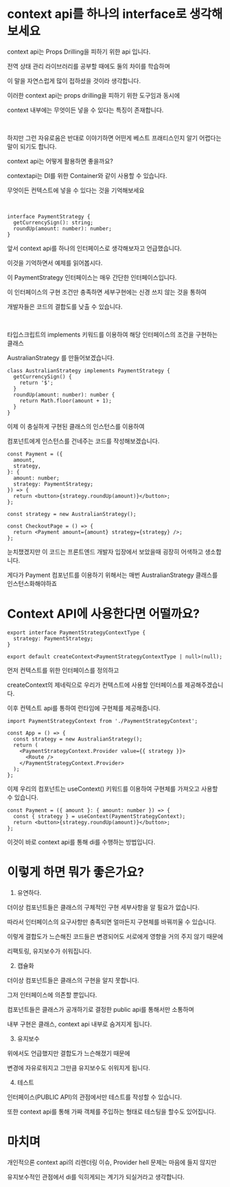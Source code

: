 # context api를 하나의 interface로 생각해보세요

context api는 Props Drilling을 피하기 위한 api 입니다.

전역 상태 관리 라이브러리를 공부할 때에도 둘의 차이를 학습하며

이 말을 자연스럽게 많이 접하셨을 것이라 생각합니다.

이러한 context api는 props drilling을 피하기 위한 도구임과 동시에

context 내부에는 무엇이든 넣을 수 있다는 특징이 존재합니다.

<br/>

하지만 그런 자유로움은 반대로 이야기하면 어떤게 베스트 프래티스인지 알기 어렵다는 말이 되기도 합니다.

context api는 어떻게 활용하면 좋을까요?

contextapi는 DI를 위한 Container와 같이 사용할 수 있습니다.

무엇이든 컨텍스트에 넣을 수 있다는 것을 기억해보세요

<br/>

```tsx
interface PaymentStrategy {
  getCurrencySign(): string;
  roundUp(amount: number): number;
}
```

앞서 context api를 하나의 인터페이스로 생각해보자고 언급했습니다.

이것을 기억하면서 예제를 읽어봅시다.

이 PaymentStrategy 인터페이스는 매우 간단한 인터페이스입니다.

이 인터페이스의 구현 조건만 충족하면 세부구현에는 신경 쓰지 않는 것을 통하여

개발자들은 코드의 결합도를 낮출 수 있습니다.

<br/>

타입스크립트의 implements 키워드를 이용하여 해당 인터페이스의 조건을 구현하는 클래스

AustralianStrategy 를 만들어보겠습니다.

```tsx
class AustralianStrategy implements PaymentStrategy {
  getCurrencySign() {
    return '$';
  }
  roundUp(amount: number): number {
    return Math.floor(amount + 1);
  }
}
```

이제 이 충실하게 구현된 클래스의 인스턴스를 이용하여

컴포넌트에게 인스턴스를 건네주는 코드를 작성해보겠습니다.

```tsx
const Payment = ({
  amount,
  strategy,
}: {
  amount: number;
  strategy: PaymentStrategy;
}) => {
  return <button>{strategy.roundUp(amount)}</button>;
};

const strategy = new AustralianStrategy();

const CheckoutPage = () => {
  return <Payment amount={amount} strategy={strategy} />;
};
```

눈치챘겠지만 이 코드는 프론트엔드 개발자 입장에서 보았을때 굉장히 어색하고 생소합니다.

게다가 Payment 컴포넌트를 이용하기 위해서는 매번 AustralianStrategy 클래스를 인스턴스화해야하죠

# Context API에 사용한다면 어떨까요?

```tsx
export interface PaymentStrategyContextType {
  strategy: PaymentStrategy;
}

export default createContext<PaymentStrategyContextType | null>(null);
```

먼저 컨텍스트를 위한 인터페이스를 정의하고

createContext의 제네릭으로 우리가 컨텍스트에 사용할 인터페이스를 제공해주겠습니다.

이후 컨텍스트 api를 통하여 런타임에 구현체를 제공해줍니다.

```tsx
import PaymentStrategyContext from './PaymentStrategyContext';

const App = () => {
  const strategy = new AustralianStrategy();
  return (
    <PaymentStrategyContext.Provider value={{ strategy }}>
      <Route />
    </PaymentStrategyContext.Provider>
  );
};
```

이제 우리의 컴포넌트는 useContext() 키워드를 이용하여 구현체를 가져오고 사용할 수 있습니다.

```tsx
const Payment = ({ amount }: { amount: number }) => {
  const { strategy } = useContext(PaymentStrategyContext);
  return <button>{strategy.roundUp(amount)}</button>;
};
```

이것이 바로 context api를 통해 di를 수행하는 방법입니다.

# 이렇게 하면 뭐가 좋은가요?

1. 유연하다.

더이상 컴포넌트들은 클래스의 구체적인 구현 세부사항을 알 필요가 없습니다.

따라서 인터페이스의 요구사항만 충족되면 얼마든지 구현체를 바꿔끼울 수 있습니다.

이렇게 결합도가 느슨해진 코드들은 변경되어도 서로에게 영향을 거의 주지 않기 때문에

리팩토링, 유지보수가 쉬워집니다.

2. 캡슐화

더이상 컴포넌트들은 클래스의 구현을 알지 못합니다.

그저 인터페이스에 의존할 뿐입니다.

컴포넌트들은 클래스가 공개하기로 결정한 public api를 통해서만 소통하며

내부 구현은 클래스, context api 내부로 숨겨지게 됩니다.

3. 유지보수

위에서도 언급했지만 결합도가 느슨해졌기 때문에

변경에 자유로워지고 그만큼 유지보수도 쉬워지게 됩니다.

4. 테스트

인터페이스(PUBLIC API)의 관점에서만 테스트를 작성할 수 있습니다.

또한 context api를 통해 가짜 객체를 주입하는 형태로 테스팅을 할수도 있어집니다.

# 마치며

개인적으론 context api의 리렌더링 이슈, Provider hell 문제는 마음에 들지 않지만

유지보수적인 관점에서 di를 익히게되는 계기가 되실거라고 생각합니다.
